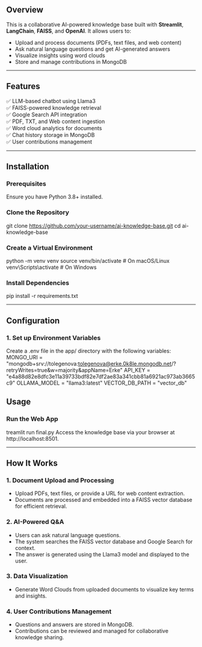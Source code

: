 ## **Overview**  
This is a collaborative AI-powered knowledge base built with **Streamlit**, **LangChain**, **FAISS**, and **OpenAI**. It allows users to:  
- Upload and process documents (PDFs, text files, and web content)  
- Ask natural language questions and get AI-generated answers  
- Visualize insights using word clouds  
- Store and manage contributions in MongoDB  

---

## Features  
✅ LLM-based chatbot using Llama3  
✅ FAISS-powered knowledge retrieval  
✅ Google Search API integration  
✅ PDF, TXT, and Web content ingestion  
✅ Word cloud analytics for documents  
✅ Chat history storage in MongoDB  
✅ User contributions management  

---

## Installation  
### Prerequisites  
Ensure you have Python 3.8+ installed.  

### Clone the Repository  
git clone https://github.com/your-username/ai-knowledge-base.git
cd ai-knowledge-base

### Create a Virtual Environment  
python -m venv venv
source venv/bin/activate  # On macOS/Linux
venv\Scripts\activate     # On Windows

### Install Dependencies  
pip install -r requirements.txt

---

## Configuration  
### 1. Set up Environment Variables  
Create a .env file in the app/ directory with the following variables:  
MONGO_URI = "mongodb+srv://tolegenova:tolegenova@erke.0k8le.mongodb.net/?retryWrites=true&w=majority&appName=Erke"
API_KEY = "e4a88d82e8dfc3e11a39733bdf82e7df2ae83a341cbb81a6921ac973ab3665c9"
OLLAMA_MODEL = "llama3:latest"
VECTOR_DB_PATH = "vector_db"

## Usage  
### Run the Web App  
treamlit run final.py
Access the knowledge base via your browser at http://localhost:8501.  

---

## How It Works  
### 1. Document Upload and Processing  
- Upload PDFs, text files, or provide a URL for web content extraction.  
- Documents are processed and embedded into a FAISS vector database for efficient retrieval.  

### 2. AI-Powered Q&A  
- Users can ask natural language questions.  
- The system searches the FAISS vector database and Google Search for context.  
- The answer is generated using the Llama3 model and displayed to the user.  

### 3. Data Visualization  
- Generate Word Clouds from uploaded documents to visualize key terms and insights.  

### 4. User Contributions Management  
- Questions and answers are stored in MongoDB.  
- Contributions can be reviewed and managed for collaborative knowledge sharing.
